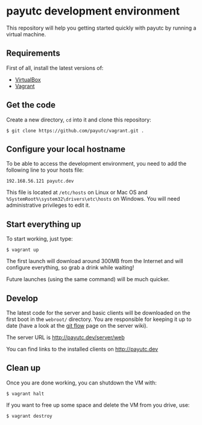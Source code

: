 # payutc development environment

This repository will help you getting started quickly with payutc by running a virtual machine.

## Requirements

First of all, install the latest versions of:

* [VirtualBox](https://www.virtualbox.org/wiki/Downloads)
* [Vagrant](http://www.vagrantup.com/downloads.html)

## Get the code

Create a new directory, `cd` into it and clone this repository:

    $ git clone https://github.com/payutc/vagrant.git .
  
## Configure your local hostname

To be able to access the development environment, you need to add the following line to your hosts file:

    192.168.56.121 payutc.dev

This file is located at `/etc/hosts` on Linux or Mac OS and `%SystemRoot%\system32\drivers\etc\hosts` on Windows. You will need administrative privileges to edit it.

## Start everything up

To start working, just type:

    $ vagrant up

The first launch will download around 300MB from the Internet and will configure everything, so grab a drink while waiting!

Future launches (using the same command) will be much quicker.

## Develop

The latest code for the server and basic clients will be downloaded on the first boot in the `webroot/` directory. You are responsible for keeping it up to date (have a look at the [git flow](https://github.com/payutc/server/wiki/git-flow) page on the server wiki).

The server URL is http://payutc.dev/server/web

You can find links to the installed clients on http://payutc.dev

## Clean up

Once you are done working, you can shutdown the VM with:

    $ vagrant halt

If you want to free up some space and delete the VM from you drive, use:

    $ vagrant destroy

